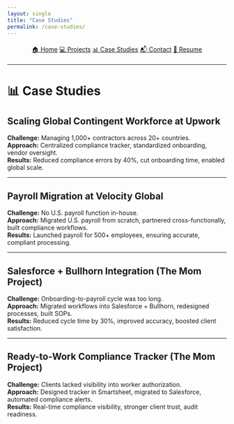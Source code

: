 ```yaml
---
layout: single
title: "Case Studies"
permalink: /case-studies/
---
```


<div style="text-align:center; margin-top:20px; margin-bottom:20px;">
  <a href="/" class="btn">🏠 Home</a>
  <a href="/projects/" class="btn">💻 Projects</a>
  <a href="/case-studies/" class="btn">📊 Case Studies</a>
  <a href="/contact/" class="btn">📬 Contact</a>
  <a href="/AmyBray_Resume.pdf" class="btn">📄 Resume</a>
</div>

---

# 📊 Case Studies  

## Scaling Global Contingent Workforce at Upwork  
**Challenge:** Managing 1,000+ contractors across 20+ countries.  
**Approach:** Centralized compliance tracker, standardized onboarding, vendor oversight.  
**Results:** Reduced compliance errors by 40%, cut onboarding time, enabled global scale.  

---

## Payroll Migration at Velocity Global  
**Challenge:** No U.S. payroll function in-house.  
**Approach:** Migrated U.S. payroll from scratch, partnered cross-functionally, built compliance workflows.  
**Results:** Launched payroll for 500+ employees, ensuring accurate, compliant processing.  

---

## Salesforce + Bullhorn Integration (The Mom Project)  
**Challenge:** Onboarding-to-payroll cycle was too long.  
**Approach:** Migrated workflows into Salesforce + Bullhorn, redesigned processes, built SOPs.  
**Results:** Reduced cycle time by 30%, improved accuracy, boosted client satisfaction.  

---

## Ready-to-Work Compliance Tracker (The Mom Project)  
**Challenge:** Clients lacked visibility into worker authorization.  
**Approach:** Designed tracker in Smartsheet, migrated to Salesforce, automated compliance alerts.  
**Results:** Real-time compliance visibility, stronger client trust, audit readiness.  
